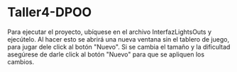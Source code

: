 # Taller4-DPOO

Para ejecutar el proyecto, ubíquese en el archivo InterfazLightsOuts y ejecútelo. Al hacer esto se abrirá una nueva ventana sin el tablero de juego, para jugar dele click al botón "Nuevo". 
Si se cambia el tamaño y la dificultad asegúrese de darle click al botón "Nuevo" para que se apliquen los cambios.
